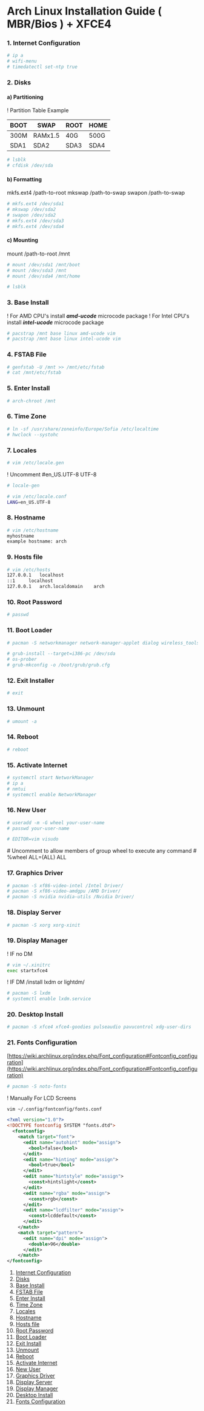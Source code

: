 # Arch Linux Installation Guide ( MBR/Bios ) + XFCE4

### <a name="1-internet-configuration">1. Internet Configuration</a>

```bash
# ip a
# wifi-menu
# timedatectl set-ntp true
```

### <a name="2-disks">2. Disks</a>

#### a) Partitioning

! Partition Table Example

| BOOT | SWAP | ROOT | HOME |
| ---- | ---- | ---- | ---- |
| 300M | RAMx1.5 | 40G | 500G | 
| SDA1 | SDA2 | SDA3 | SDA4 |

```bash
# lsblk
# cfdisk /dev/sda
```

#### b) Formatting


mkfs.ext4 /path-to-root
mkswap /path-to-swap
swapon /path-to-swap

```bash
# mkfs.ext4 /dev/sda1
# mkswap /dev/sda2
# swapon /dev/sda2
# mkfs.ext4 /dev/sda3
# mkfs.ext4 /dev/sda4
```

#### c) Mounting

mount /path-to-root /mnt

```bash
# mount /dev/sda1 /mnt/boot
# mount /dev/sda3 /mnt
# mount /dev/sda4 /mnt/home

# lsblk
```

### <a name="3-base-install">3. Base Install</a>

! For AMD CPU's install ***amd-ucode*** microcode package
! For Intel CPU's install ***intel-ucode*** microcode package

```bash
# pacstrap /mnt base linux amd-ucode vim
# pacstrap /mnt base linux intel-ucode vim
```


### <a name="4-fstab-file">4. FSTAB File</a>

```bash
# genfstab -U /mnt >> /mnt/etc/fstab
# cat /mnt/etc/fstab
```

### <a name="5-enter-install">5. Enter Install</a>

```bash
# arch-chroot /mnt
```

### <a name="6-time-zone">6. Time Zone</a>

```bash
# ln -sf /usr/share/zoneinfo/Europe/Sofia /etc/localtime
# hwclock --systohc
```

### <a name="7-locales">7. Locales</a>

```bash
# vim /etc/locale.gen
```

! Uncomment #en_US.UTF-8 UTF-8

```bash
# locale-gen

# vim /etc/locale.conf
LANG=en_US.UTF-8
```

### <a name="8-hostname">8. Hostname</a>

```bash
# vim /etc/hostname
myhostname
example hostname: arch
```

### <a name="9-hosts-file">9. Hosts file</a>

```bash
# vim /etc/hosts
127.0.0.1	localhost
::1		localhost
127.0.0.1	arch.localdomain	arch
```

### <a name="10-root-password">10. Root Password</a>

```bash
# passwd
```

### <a name="11-boot-loader">11. Boot Loader</a>

```bash
# pacman -S networkmanager network-manager-applet dialog wireless_tools wpa_supplicant iputils os-prober mtools dosfstools base-devel linux-headers

# grub-install --target=i386-pc /dev/sda
# os-prober
# grub-mkconfig -o /boot/grub/grub.cfg
```

### <a name="12-exit-installer">12. Exit Installer</a>

```bash
# exit
```

### <a name="13-unmount">13. Unmount</a>

```bash
# umount -a
```

### <a name="14-reboot">14. Reboot</a> 

```bash
# reboot
```

### <a name="15-activate-internet">15. Activate Internet</a>

```bash
# systemctl start NetworkManager
# ip a
# nmtui
# systemctl enable NetworkManager
```

### <a name="16-new-user">16. New User</a>

```bash
# useradd -m -G wheel your-user-name
# passwd your-user-name

# EDITOR=vim visudo
```

\# Uncomment to allow members of group wheel to execute any command
\# %wheel ALL=(ALL) ALL


### <a name="17-graphics-driver">17. Graphics Driver</a>

```bash
# pacman -S xf86-video-intel /Intel Driver/
# pacman -S xf86-video-amdgpu /AMD Driver/
# pacman -S nvidia nvidia-utils /Nvidia Driver/
```

### <a name="18-display-server">18. Display Server</a>

```bash
# pacman -S xorg xorg-xinit
```

### <a name="19-display-manager">19. Display Manager</a>

\! IF no DM

```bash
# vim ~/.xinitrc
exec startxfce4
```

\! IF DM /install lxdm or lightdm/
```bash
# pacman -S lxdm
# systemctl enable lxdm.service
```

### <a name="20-desktop-install">20. Desktop Install</a>

```bash
# pacman -S xfce4 xfce4-goodies pulseaudio pavucontrol xdg-user-dirs
```

### <a name="21-fonts-configuration">21. Fonts Configuration</a>
[https://wiki.archlinux.org/index.php/Font_configuration#Fontconfig_configuration](https://wiki.archlinux.org/index.php/Font_configuration#Fontconfig_configuration)

```bash
# pacman -S noto-fonts
```

! Manually For LCD Screens

```bash
vim ~/.config/fontconfig/fonts.conf
```

```xml
<?xml version="1.0"?>
<!DOCTYPE fontconfig SYSTEM "fonts.dtd">
  <fontconfig>
    <match target="font">
      <edit name="autohint" mode="assign">
        <bool>false</bool>
      </edit>
      <edit name="hinting" mode="assign">
        <bool>true</bool>
      </edit>
      <edit name="hintstyle" mode="assign">
        <const>hintslight</const>
      </edit>
      <edit name="rgba" mode="assign">
        <const>rgb</const>
      </edit>
      <edit name="lcdfilter" mode="assign">
        <const>lcddefault</const>
      </edit>
    </match>
    <match target="pattern">
      <edit name="dpi" mode="assign">
        <double>96</double>
      </edit>
    </match>
</fontconfig>
```

1. [Internet Configuration](#1-internet-configuration)
2. [Disks](#2-disks)
3. [Base Install](#3-base-install)
4. [FSTAB File](#4-fstab-file)
5. [Enter Install](#5-enter-install)
6. [Time Zone](#6-time-zone)
7. [Locales](#7-locales)
8. [Hostname](#8-hostname)
9. [Hosts file](#9-hosts-file)
10. [Root Password](#10-root-password)
11. [Boot Loader](#11-boot-loader)
12. [Exit Install](#12-exit-installer)
13. [Unmount](#13-unmount)
14. [Reboot](#14-reboot)
15. [Activate Internet](#15-activate-internet)
16. [New User](#16-new-user)
17. [Graphics Driver](#17-graphics-driver)
18. [Display Server](#18-display-server)
19. [Display Manager](#19-display-manager)
20. [Desktop Install](#20-desktop-install)
21. [Fonts Configuration](#21-fonts-configuration)
